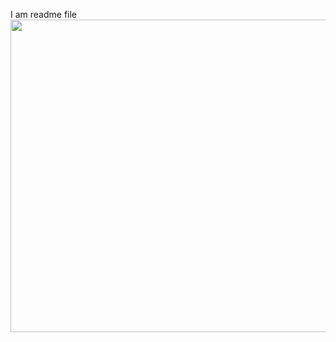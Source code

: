
I am  readme file
<img src = "https://github.com/Faaz-S/test/assets/126310276/700d4374-1976-4460-82de-5a6a2763845b" width = "5000" height = "500" >
